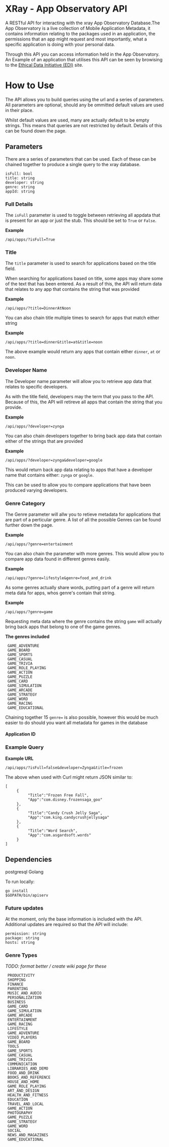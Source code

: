 # XRay - App Observatory API

A RESTful API for interacting with the xray App Observatory Database.The App Observatory is a live collection of Mobile Application Metadata, it contains information relating to the packages used in an application, the permissions that an app might request and most importantly, what a specific application is doing with your personal data.

Through this API you can access information held in the App Observatory. An Example of an application that utilises this API can be seen by browising to the [Ethical Data Initiative (EDI)](https://edi.sociam.org) site.

# How to Use
The API allows you to build queries using the url and a series of parameters. All parameters are optional, should any be ommitted default values are used in their place.

Whilst default values are used, many are actually default to be empty strings. This means that queries are not restricted by default. Details of this can be found down the page.

## Parameters
There are a series of parameters that can be used. Each of these can be chained together to produce a single query to the xray database.

```
isFull: bool
title: string
developer: string
genre: string
appId: string
```
### Full Details
The ``` isFull ``` parameter is used to toggle between retrieving all appdata that is present for an app or just the stub. This should be set to ``` True ``` or ``` False ```.

**Example**
```
/api/apps/?isFull=True
```

### Title
The ``` title ``` parameter is used to search for applications based on the title field.

When searching for applications based on title, some apps may share some of the text that has been entered. As a result of this, the API will return data that relates to any app that contains the string that was provided

**Example**
```
/api/apps/?title=DinnerAtNoon
```

You can also chain title multiple times to search for apps that match either string

**Example**
```
/api/apps/?title=dinner&title=at&title=noon
```

The above example would return any apps that contain either ``` dinner ```, ``` at ``` or ``` noon ```.


### Developer Name

The Developer name parameter will allow you to retrieve app data that relates to specific developers.

As with the title field, developers may the term that you pass to the API. Because of this, the API will retireve all apps that contain the string that you provide.

**Example**
```
/api/apps/?developer=zynga
```

You can also chain developers together to bring back app data that contain either of the strings that are provided

**Example**
```
/api/apps/?developer=zynga&developer=google
```

This would return back app data relating to apps that have a developer name that contains either: ```zynga``` or ```google```.

This can be used to allow you to compare applications that have been produced varying developers.


### Genre Category

The Genre parameter will allw you to retieve metadata for applications that are part of a perticular genre. A list of all the possible Genres can be found further down the page.

**Example**
```
/api/apps/?genre=entertainment
```

You can also chain the parameter with more genres. This would allow you to compare app data found in different genres easily.

**Example**
```
/api/apps/?genre=lifestyle&genre=food_and_drink
```

As some genres actually share words, putting part of a genre will return meta data for apps, whos genre's contain that string.

**Example**
```
/api/apps/?genre=game
```

Requesting meta data where the genre contains the string ```game``` will actually bring back apps that belong to one of the game genres.

**The genres included**
```
 GAME_ADVENTURE
 GAME_BOARD
 GAME_SPORTS
 GAME_CASUAL
 GAME_TRIVIA
 GAME_ROLE_PLAYING
 GAME_ACTION
 GAME_PUZZLE
 GAME_CARD
 GAME_SIMULATION
 GAME_ARCADE
 GAME_STRATEGY
 GAME_WORD
 GAME_RACING
 GAME_EDUCATIONAL
```
Chaining together 15 ```genre=``` is also possible, however this would be much easier to do should you want all metadata for games in the database

#### Application ID

### Example Query

**Example URL**
```
/api/apps/?isFull=false&developer=Zynga&title=frozen
```

The above when used with Curl might return JSON similar to:
```
[
     {
          "Title":"Frozen Free Fall",
          "App":"com.disney.frozensaga_goo"
     },
     {
          "Title":"Candy Crush Jelly Saga",
          "App":"com.king.candycrushjellysaga"
     },
     {
          "Title":"Word Search",
          "App":"com.asgardsoft.words"
     }
]
```

## Dependencies
postgresql
Golang

To run locally:

```
go install 
$GOPATH/bin/apiserv
```


### Future updates 
At the moment, only the base information is included with the API. 
Additional updates are required so that the API will include:
```
permission: string
package: string
hosts: string
```

### Genre Types

*TODO: format better / create wiki page for these*
```
 PRODUCTIVITY
 SHOPPING
 FINANCE
 PARENTING
 MUSIC_AND_AUDIO
 PERSONALIZATION
 BUSINESS
 GAME_CARD
 GAME_SIMULATION
 GAME_ARCADE
 ENTERTAINMENT
 GAME_RACING
 LIFESTYLE
 GAME_ADVENTURE
 VIDEO_PLAYERS
 GAME_BOARD
 TOOLS
 GAME_SPORTS
 GAME_CASUAL
 GAME_TRIVIA
 COMMUNICATION
 LIBRARIES_AND_DEMO
 FOOD_AND_DRINK
 BOOKS_AND_REFERENCE
 HOUSE_AND_HOME
 GAME_ROLE_PLAYING
 ART_AND_DESIGN
 HEALTH_AND_FITNESS
 EDUCATION
 TRAVEL_AND_LOCAL
 GAME_ACTION
 PHOTOGRAPHY
 GAME_PUZZLE
 GAME_STRATEGY
 GAME_WORD
 SOCIAL
 NEWS_AND_MAGAZINES
 GAME_EDUCATIONAL
```
